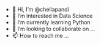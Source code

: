 - 👋 Hi, I’m @chellapandi
- 👀 I’m interested in Data Science
- 🌱 I’m currently learning Python
- 💞️ I’m looking to collaborate on ...
- 📫 How to reach me ...

<!---
chellapandihicas/chellapandihicas is a ✨ special ✨ repository because its `README.md` (this file) appears on your GitHub profile.
You can click the Preview link to take a look at your changes.
--->
